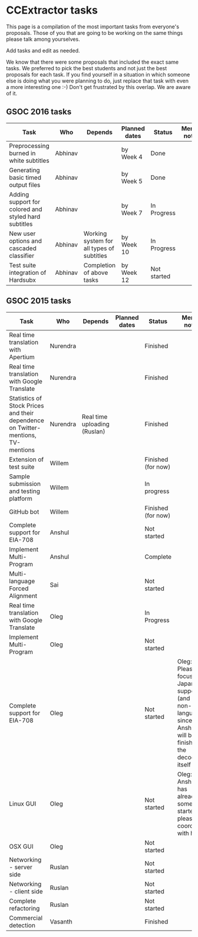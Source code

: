 
# CCExtractor tasks

This page is a compilation of the most important tasks from everyone's proposals. Those of you that are going to be working on the same things please talk among yourselves. 

Add tasks and edit as needed.

We know that there were some proposals that included the exact same tasks. We preferred to pick the best students and not just the best proposals for each task. If you find yourself in a situation in which someone else is doing what you were planning to do, just replace that task with even a more interesting one :-) Don't get frustrated by this overlap. We are aware of it.

## GSOC 2016 tasks

 | Task                                                 | Who     | Depends                                   | Planned dates | Status      | Mentor notes | 
 | ----                                                 | ---     | -------                                   | ------------- | ------      | ------------ | 
 | Preprocessing burned in white subtitles              | Abhinav |                                           | by Week 4     | Done        |              | 
 | Generating basic timed output files                  | Abhinav |                                           | by Week 5     | Done        |              | 
 | Adding support for colored and styled hard subtitles | Abhinav |                                           | by Week 7     | In Progress |              | 
 | New user options and cascaded classifier             | Abhinav | Working system for all types of subtitles | by Week 10    | In Progress |              | 
 | Test suite integration of Hardsubx                   | Abhinav | Completion of above tasks                 | by Week 12    | Not started |              | 

## GSOC 2015 tasks

 | Task                                                                             | Who      | Depends                      | Planned dates | Status             | Mentor notes                                                                                                            | 
 | ----                                                                             | ---      | -------                      | ------------- | ------             | ------------                                                                                                            | 
 | Real time translation with Apertium                                              | Nurendra |                              |               | Finished           |                                                                                                                        
 | Real time translation with Google Translate                                      | Nurendra |                              |               | Finished           |                                                                                                                        
 | Statistics of Stock Prices and their dependence on Twitter-mentions, TV-mentions | Nurendra | Real time uploading (Ruslan) |               | Finished           |                                                                                                                        
 | Extension of test suite                                                          | Willem   |                              |               | Finished (for now) |                                                                                                                        
 | Sample submission and testing platform                                           | Willem   |                              |               | In progress        |                                                                                                                        
 | GitHub bot                                                                       | Willem   |                              |               | Finished (for now) |                                                                                                                        
 | Complete support for EIA-708                                                     | Anshul   |                              |               | Not started        |                                                                                                                        
 | Implement Multi-Program                                                          | Anshul   |                              |               | Complete           |                                                                                                                        
 | Multi-language Forced Alignment                                                  | Sai      |                              |               | Not started        |                                                                                                                        
 | Real time translation with Google Translate                                      | Oleg     |                              |               | In Progress        |                                                                                                                        
 | Implement Multi-Program                                                          | Oleg     |                              |               | Not started        |                                                                                                                        
 | Complete support for EIA-708                                                     | Oleg     |                              |               | Not started        | Oleg: Please focus on Japanese support (and other non-Latin languages since Anshul will be finishing the decoder itself | 
 | Linux GUI                                                                        | Oleg     |                              |               | Not started        | Oleg: Anshul has already something started, please coordinate with him                                                  | 
 | OSX GUI                                                                          | Oleg     |                              |               | Not started        |                                                                                                                         | 
 | Networking - server side                                                         | Ruslan   |                              |               | Not started        |                                                                                                                         | 
 | Networking - client side                                                         | Ruslan   |                              |               | Not started        |                                                                                                                         | 
 | Complete refactoring                                                             | Ruslan   |                              |               | Not started        |                                                                                                                         | 
 | Commercial detection                                                             | Vasanth  |                              |               | Finished           |                                                                                                                         | 




